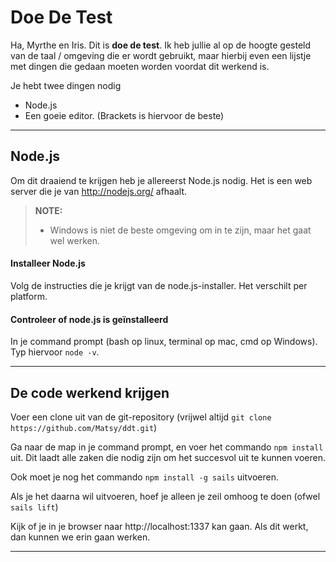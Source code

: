 Doe De Test
=====================


Ha, Myrthe en Iris. Dit is **doe de test**.
Ik heb jullie al op de hoogte gesteld van de taal / omgeving die er wordt gebruikt, maar hierbij even een lijstje met dingen die gedaan moeten worden voordat dit werkend is.

Je hebt twee dingen nodig

* Node.js
* Een goeie editor. (Brackets is hiervoor de beste)

----------


Node.js
---------

Om dit draaiend te krijgen heb je allereerst Node.js nodig. Het is een web server die je van http://nodejs.org/ afhaalt.

> **NOTE:**
>
> - Windows is niet de beste omgeving om in te zijn, maar het gaat wel werken.


#### Installeer Node.js

Volg de instructies die je krijgt van de node.js-installer. Het verschilt per platform.


#### Controleer of node.js is geïnstalleerd

In je command prompt (bash op linux, terminal op mac, cmd op Windows). Typ hiervoor `node -v`.


----------


De code werkend krijgen
---------------

Voer een clone uit van de git-repository (vrijwel altijd `git clone https://github.com/Matsy/ddt.git`)

Ga naar de map in je command prompt, en voer het commando `npm install` uit. Dit laadt alle zaken die nodig zijn om het succesvol uit te kunnen voeren.

Ook moet je nog het commando `npm install -g sails` uitvoeren. 

Als je het daarna wil uitvoeren, hoef je alleen je zeil omhoog te doen (ofwel `sails lift`)

Kijk of je in je browser naar http://localhost:1337 kan gaan. Als dit werkt, dan kunnen we erin gaan werken.

----------


